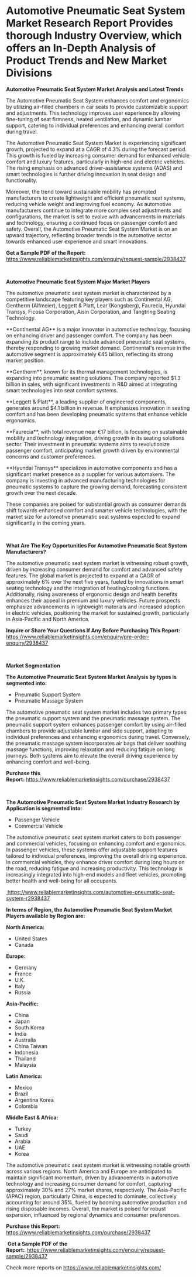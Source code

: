 <p><h1>Automotive Pneumatic Seat System Market Research Report Provides thorough Industry Overview, which offers an In-Depth Analysis of Product Trends and New Market Divisions</h1></p><p><strong>Automotive Pneumatic Seat System Market Analysis and Latest Trends</strong></p>
<p><p>The Automotive Pneumatic Seat System enhances comfort and ergonomics by utilizing air-filled chambers in car seats to provide customizable support and adjustments. This technology improves user experience by allowing fine-tuning of seat firmness, heated ventilation, and dynamic lumbar support, catering to individual preferences and enhancing overall comfort during travel.</p><p>The Automotive Pneumatic Seat System Market is experiencing significant growth, projected to expand at a CAGR of 4.3% during the forecast period. This growth is fueled by increasing consumer demand for enhanced vehicle comfort and luxury features, particularly in high-end and electric vehicles. The rising emphasis on advanced driver-assistance systems (ADAS) and smart technologies is further driving innovation in seat design and functionality.</p><p>Moreover, the trend toward sustainable mobility has prompted manufacturers to create lightweight and efficient pneumatic seat systems, reducing vehicle weight and improving fuel economy. As automotive manufacturers continue to integrate more complex seat adjustments and configurations, the market is set to evolve with advancements in materials and technology, ensuring a continued focus on passenger comfort and safety. Overall, the Automotive Pneumatic Seat System Market is on an upward trajectory, reflecting broader trends in the automotive sector towards enhanced user experience and smart innovations.</p></p>
<p><strong>Get a Sample PDF of the Report:&nbsp;</strong> <a href="https://www.reliablemarketinsights.com/enquiry/request-sample/2938437?utm_campaign=2530&utm_medium=2&utm_source=Github&utm_content=ia&utm_term=15032025&utm_id=automotive-pneumatic-seat-system">https://www.reliablemarketinsights.com/enquiry/request-sample/2938437</a></p>
<p>&nbsp;</p>
<p><strong>Automotive Pneumatic Seat System Major Market Players</strong></p>
<p><p>The automotive pneumatic seat system market is characterized by a competitive landscape featuring key players such as Continental AG, Gentherm (Alfmeier), Leggett & Platt, Lear (Kongsberg), Faurecia, Hyundai Transys, Ficosa Corporation, Aisin Corporation, and Tangtring Seating Technology.</p><p>**Continental AG** is a major innovator in automotive technology, focusing on enhancing driver and passenger comfort. The company has been expanding its product range to include advanced pneumatic seat systems, thereby responding to growing market demand. Continental's revenue in the automotive segment is approximately €45 billion, reflecting its strong market position.</p><p>**Gentherm**, known for its thermal management technologies, is expanding into pneumatic seating solutions. The company reported $1.3 billion in sales, with significant investments in R&D aimed at integrating smart technologies into seat comfort systems.</p><p>**Leggett & Platt**, a leading supplier of engineered components, generates around $4.1 billion in revenue. It emphasizes innovation in seating comfort and has been developing pneumatic systems that enhance vehicle ergonomics.</p><p>**Faurecia**, with total revenue near €17 billion, is focusing on sustainable mobility and technology integration, driving growth in its seating solutions sector. Their investment in pneumatic systems aims to revolutionize passenger comfort, anticipating market growth driven by environmental concerns and customer preferences.</p><p>**Hyundai Transys** specializes in automotive components and has a significant market presence as a supplier for various automakers. The company is investing in advanced manufacturing technologies for pneumatic systems to capture the growing demand, forecasting consistent growth over the next decade.</p><p>These companies are poised for substantial growth as consumer demands shift towards enhanced comfort and smarter vehicle technologies, with the market size for automotive pneumatic seat systems expected to expand significantly in the coming years.</p></p>
<p>&nbsp;</p>
<p><strong>What Are The Key Opportunities For Automotive Pneumatic Seat System Manufacturers?</strong></p>
<p><p>The automotive pneumatic seat system market is witnessing robust growth, driven by increasing consumer demand for comfort and advanced safety features. The global market is projected to expand at a CAGR of approximately 6% over the next five years, fueled by innovations in smart seating technology and the integration of heating/cooling functions. Additionally, rising awareness of ergonomic design and health benefits enhances their appeal in premium and luxury vehicles. Future prospects emphasize advancements in lightweight materials and increased adoption in electric vehicles, positioning the market for sustained growth, particularly in Asia-Pacific and North America.</p></p>
<p><strong>Inquire or Share Your Questions If Any Before Purchasing This Report:</strong> <a href="https://www.reliablemarketinsights.com/enquiry/pre-order-enquiry/2938437?utm_campaign=2530&utm_medium=2&utm_source=Github&utm_content=ia&utm_term=15032025&utm_id=automotive-pneumatic-seat-system">https://www.reliablemarketinsights.com/enquiry/pre-order-enquiry/2938437</a></p>
<p>&nbsp;</p>
<p><strong>Market Segmentation</strong></p>
<p><strong>The Automotive Pneumatic Seat System Market Analysis by types is segmented into:</strong></p>
<p><ul><li>Pneumatic Support System</li><li>Pneumatic Massage System</li></ul></p>
<p><p>The automotive pneumatic seat system market includes two primary types: the pneumatic support system and the pneumatic massage system. The pneumatic support system enhances passenger comfort by using air-filled chambers to provide adjustable lumbar and side support, adapting to individual preferences and enhancing ergonomics during travel. Conversely, the pneumatic massage system incorporates air bags that deliver soothing massage functions, improving relaxation and reducing fatigue on long journeys. Both systems aim to elevate the overall driving experience by enhancing comfort and well-being.</p></p>
<p><strong>Purchase this Report:&nbsp;</strong><a href="https://www.reliablemarketinsights.com/purchase/2938437?utm_campaign=2530&utm_medium=2&utm_source=Github&utm_content=ia&utm_term=15032025&utm_id=automotive-pneumatic-seat-system">https://www.reliablemarketinsights.com/purchase/2938437</a></p>
<p>&nbsp;</p>
<p><strong>The Automotive Pneumatic Seat System Market Industry Research by Application is segmented into:</strong></p>
<p><ul><li>Passenger Vehicle</li><li>Commercial Vehicle</li></ul></p>
<p><p>The automotive pneumatic seat system market caters to both passenger and commercial vehicles, focusing on enhancing comfort and ergonomics. In passenger vehicles, these systems offer adjustable support features tailored to individual preferences, improving the overall driving experience. In commercial vehicles, they enhance driver comfort during long hours on the road, reducing fatigue and increasing productivity. This technology is increasingly integrated into high-end models and fleet vehicles, promoting better health and well-being for all occupants.</p></p>
<p><a href="https://www.reliablemarketinsights.com/automotive-pneumatic-seat-system-r2938437?utm_campaign=2530&utm_medium=2&utm_source=Github&utm_content=ia&utm_term=15032025&utm_id=automotive-pneumatic-seat-system">&nbsp;https://www.reliablemarketinsights.com/automotive-pneumatic-seat-system-r2938437</a></p>
<p><strong>In terms of Region, the Automotive Pneumatic Seat System Market Players available by Region are:</strong></p>
<p>
    <p> <strong> North America: </strong>
        <ul>
            <li>United States</li>
            <li>Canada</li>
        </ul>
        </p> 
    <p> <strong> Europe: </strong>
        <ul>
            <li>Germany</li>
            <li>France</li>
            <li>U.K.</li>
            <li>Italy</li>
            <li>Russia</li>
        </ul>
        </p> 
    <p> <strong> Asia-Pacific: </strong>
        <ul>
            <li>China</li>
            <li>Japan</li>
            <li>South Korea</li>
            <li>India</li>
            <li>Australia</li>
            <li>China Taiwan</li>
            <li>Indonesia</li>
            <li>Thailand</li>
            <li>Malaysia</li>
        </ul>
        </p> 
    <p> <strong> Latin America: </strong>
        <ul>
            <li>Mexico</li>
            <li>Brazil</li>
            <li>Argentina Korea</li>
            <li>Colombia</li>
        </ul>
        </p> 
    <p> <strong> Middle East & Africa: </strong>
        <ul>
            <li>Turkey</li>
            <li>Saudi</li>
            <li>Arabia</li>
            <li>UAE</li>
            <li>Korea</li>
        </ul>
    </p>
    </p>
<p><p>The automotive pneumatic seat system market is witnessing notable growth across various regions. North America and Europe are anticipated to maintain significant momentum, driven by advancements in automotive technology and increasing consumer demand for comfort, capturing approximately 30% and 27% market shares, respectively. The Asia-Pacific (APAC) region, particularly China, is expected to dominate, collectively accounting for around 35%, fueled by booming automotive production and rising disposable incomes. Overall, the market is poised for robust expansion, influenced by regional dynamics and consumer preferences.</p></p>
<p><strong>Purchase this Report: </strong><a href="https://www.reliablemarketinsights.com/purchase/2938437?utm_campaign=2530&utm_medium=2&utm_source=Github&utm_content=ia&utm_term=15032025&utm_id=automotive-pneumatic-seat-system">https://www.reliablemarketinsights.com/purchase/2938437</a></p>
<p>&nbsp;<strong>Get a Sample PDF of the Report:&nbsp;&nbsp;</strong><a href="https://www.reliablemarketinsights.com/enquiry/request-sample/2938437?utm_campaign=2530&utm_medium=2&utm_source=Github&utm_content=ia&utm_term=15032025&utm_id=automotive-pneumatic-seat-system">https://www.reliablemarketinsights.com/enquiry/request-sample/2938437</a></p>
<p><strong></strong></p>
<p>Check more reports on <a href="https://www.reliablemarketinsights.com/?utm_campaign=2530&utm_medium=2&utm_source=Github&utm_content=ia&utm_term=15032025&utm_id=automotive-pneumatic-seat-system">https://www.reliablemarketinsights.com/</a></p>